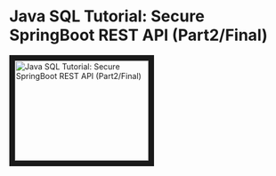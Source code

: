 # Java SQL Tutorial:  Secure SpringBoot REST API (Part2/Final)
<a href="http://www.youtube.com/watch?feature=player_embedded&v=4MzQoN0v8TY" target="_blank"><img src="http://img.youtube.com/vi/4MzQoN0v8TY/0.jpg" alt="Java SQL Tutorial:  Secure SpringBoot REST API (Part2/Final)" width="240" height="180" border="10" /></a>